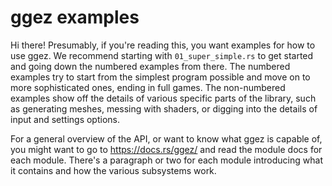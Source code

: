 # ggez examples

Hi there!  Presumably, if you're reading this, you want examples for how to use ggez.  We recommend starting with `01_super_simple.rs` to get started and going down the numbered examples from there.  The numbered examples try to start from the simplest program possible and move on to more sophisticated ones, ending in full games.  The non-numbered examples show off the details of various specific parts of the library, such as generating meshes, messing with shaders, or digging into the details of input and settings options.

For a general overview of the API, or want to know what ggez is capable of, you might want to go to <https://docs.rs/ggez/> and read the module docs for each module.  There's a paragraph or two for each module introducing what it contains and how the various subsystems work.
